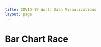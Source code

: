 ```yaml
---
title: COVID-19 World Data Visualizations
layout: page
---
```

<h1>Bar Chart Race</h1>
<div class="flourish-embed flourish-bar-chart-race" data-src="visualisation/1726960"><script src="https://public.flourish.studio/resources/embed.js"></script></div>
